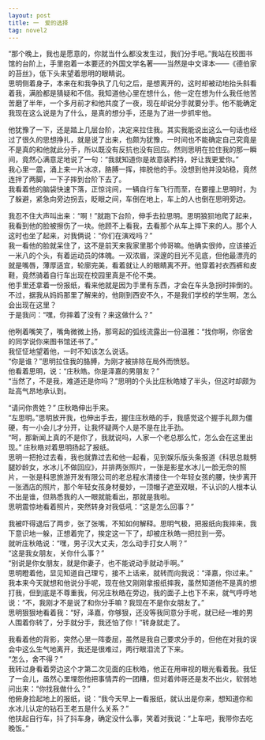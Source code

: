 ```yaml
---
layout: post
title: 一　爱的选择
tag: novel2
---
```


“那个晚上，我也是愿意的，你就当什么都没发生过，我们分手吧。”我站在校图书馆的台阶上，手里抱着一本要还的外国文学名著――当然是中文译本――《德伯家的苔丝》，低下头来望着思明的眼睛说。<br />
思明侧着身子，本来在和我争执了几句之后，是想离开的，这时却被动地抬头斜看着我，满脸都是猜疑和不信。我知道他心里在想什么，他一定在想为什么我任他苦苦磨了半年，一个多月前才和他共度了一夜，现在却说分手就要分手。他不能确定我现在这么说是为了什么，是真的想分手，还是为了进一步抓牢他。

他犹豫了一下，还是踏上几层台阶，决定来拉住我。其实我能说出这么一句话也经过了很久的思想挣扎，就是说了出来，也颇为犹豫，一时间也不能确定自己究竟是不是真的和他就此分手，所以既没有反抗也没有回应。然则思明在拉住我的那一瞬间，竟然心满意足地说了一句：“我就知道你是故意装矜持，好让我更爱你。”<br />
我心里一震，涌上来一片冰凉，胳膊一挥，摔脱他的手。没想到他并没站稳，竟然连拌了两脚，一下子摔到台阶下去了。<br />
我看着他的脑袋快速下落，正惊诧间，一辆自行车飞行而至，在要撞上思明时，为了躲避，紧急向旁边拐去，眨眼之间，车倒在地上，车上的人也倒在思明旁边。

我忍不住大声叫出来：“啊！”就跑下台阶，伸手去拉思明。思明狼狈地爬了起来，我看到他的脸被擦伤了一块。他顾不上看我，去看那个从车上摔下来的人。那个人这时也坐了起来，对我俩说：“你们在演戏吗？”<br />
我一看他的脸就呆住了，这不是前天来我家里那个帅哥嘛。他确实很帅，应该接近一米八的个头，有着运动员的体魄。一双浓眉，深邃的目光不见底，但他最漂亮的就是嘴唇，薄厚适宜，轮廓完美，看着就让人的眼睛离不开。他穿着衬衣西裤和皮鞋，竟然骑着自行车出现在校园里真是不伦不类。<br />
他手里还拿着一份报纸，看来他就是因为手里有东西，才会在车头急拐时摔倒的。不过，据我从妈妈那里了解来的，他刚到西安不久，不是我们学校的学生啊，怎么会出现在这里？<br />
于是我问：“嘿，你摔着了没有？来这做什么？”

他咧着嘴笑了，嘴角微微上扬，那弯起的弧线流露出一份温雅：“找你啊，你宿舍的同学说你来图书馆还书了。”<br />
我怔怔地望着他，一时不知该怎么说话。<br />
“你是谁？”思明拉住我的胳膊，为刚才被排除在局外而愤怒。<br />
他看着思明，说：“庄秋皓。你是泽嘉的男朋友？”<br />
“当然了，不是我，难道还是你吗？”思明的个头比庄秋皓矮了半头，但这时却颇为趾高气昂地承认到。

“请问你贵姓？” 庄秋皓伸出手来。<br />
“左思明。”思明放开我，也伸出手去，握住庄秋皓的手，我感觉这个握手礼颇为僵硬，有一小会儿才分开，让我怀疑两个人是不是在比手劲。<br />
“呵，那新闻上真的不是你了，我就说吗，人家一个老总那么忙，怎么会在这里出现。” 庄秋皓对着思明扬起了报纸。<br />
思明一把抢过去看，我也就靠过去和他一起看，见到娱乐版头条报道《科思总裁劈腿妙龄女，水冰儿不做回应》，并排两张照片，一张是影星水冰儿一脸无奈的照片，一张是科思旅游开发有限公司的老总程水清搂住一个年轻女孩的腰，快步离开一张酒店的照片，那个年轻女孩身材曼妙，一顶帽子遮至双眼，不认识的人根本认不出是谁，但熟悉我的人一眼就能看出，那就是我啦。<br />
思明震惊地看着照片，突然转身对我低吼：“这是怎么回事？”

我被吓得退后了两步，张了张嘴，不知如何解释。思明气极，把报纸向我摔来，我下意识地一躲，正想着完了，挨定这一下了，却被庄秋皓一把拉到一旁。<br />
就听庄秋皓说：“嘿，男子汉大丈夫，怎么动手打女人啊？”<br />
“这是我女朋友，关你什么事？”<br />
“别说是你女朋友，就是你妻子，也不能说动手就动手啊。”<br />
思明瞪着他，显见知道自己理亏，接不上话来，就转而向我说：“泽嘉，你过来。”<br />
我本来今天就想和他说分手呢，现在他又刚刚拿报纸摔我，虽然知道他不是真的想打我，但到底是不尊重我，何况庄秋皓在旁边，我的面子上也下不来，就气呼呼地说：“不，我刚才不是说了和你分手嘛？我现在不是你女朋友了。”<br />
思明狠狠地看着我：“好，泽嘉，你够狠，还没等我同意分手呢，就已经一堆的男人围着你转了，分手就分手，我还怕了你！”转身就走了。

我看着他的背影，突然心里一阵委屈，虽然是我自己要求分手的，但他在对我的误会中这么生气地离开，我还是很难过，两行眼泪流了下来。<br />
“怎么，舍不得？”<br />
我转过身看着旁边这个才第二次见面的庄秋皓，他正在用审视的眼光看着我。我怔了一会儿，虽然心里埋怨他把事情弄的一团糟，但对着帅哥还是发不出火，软弱地问出来：“你找我做什么？”<br />
他俯身捡起地上的报纸，说：“我今天早上一看报纸，就认出是你来，想知道你和水冰儿认定的钻石王老五是什么关系？”<br />
他扶起自行车，抖了抖车身，确定没什么事，笑着对我说：“上车吧，我带你去吃晚饭。”